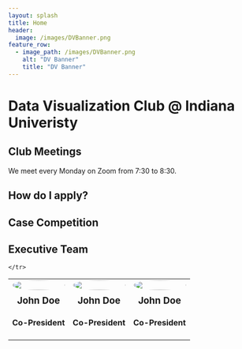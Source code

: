 ```yaml
---
layout: splash
title: Home
header:
  image: /images/DVBanner.png
feature_row:
  - image_path: /images/DVBanner.png
    alt: "DV Banner"
    title: "DV Banner"
---
```

# Data Visualization Club @ Indiana Univeristy

## Club Meetings
We meet every Monday on Zoom from 7:30 to 8:30.

## How do I apply?

## Case Competition

## Executive Team
<script src="https://code.jquery.com/jquery-3.2.1.js"></script>
<script src="https://maxcdn.bootstrapcdn.com/bootstrap/3.3.7/js/bootstrap.min.js"></script>
<script src="script.js"></script>
<table class="table">
    <tr>
        <td class="text-center"><img class="img-fluid" src="{{ site.url }}{{ site.baseurl }}/images/pgn headshot 1.jpg" style="border-radius:50%; width: 100%;">
        <br>
        <h3 style="margin:10px">John Doe</h3>
        <h4>Co-President</h4>
        </td>
      <td class="text-center"><img class="img-fluid" src="{{ site.url }}{{ site.baseurl }}/images/headshot.JPG" style="border-radius:50%; width: 100%;">
        <br>
        <h3 style="margin:10px">John Doe</h3>
        <h4>Co-President</h4>
        </td>
      <td class="text-center"><img class="img-fluid" src="{{ site.url }}{{ site.baseurl }}/images/headshot.jpeg" style="border-radius:50%; width: 100%;">
        <br>
        <h3 style="margin:10px">John Doe</h3>
        <h4>Co-President</h4>
        </td>
        
    </tr>
  </table>
